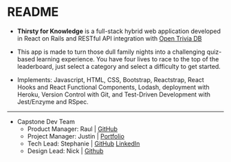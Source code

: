 # README

* **Thirsty for Knowledge** is a full-stack hybrid web application developed in React on Rails and RESTful API integration with [Open Trivia DB](https://opentdb.com/api_config.php)

* This app is made to turn those dull family nights into a challenging quiz-based learning experience. You have four lives to race to the top of the leaderboard, just select a category and select a difficulty to get started.

* Implements: Javascript, HTML, CSS, Bootstrap, Reactstrap, React Hooks and React Functional Components, Lodash, deployment with Heroku, Version Control with Git, and Test-Driven Development with Jest/Enzyme and RSpec.

***

* Capstone Dev Team
    * Product Manager: Raul | [GitHub](https://github.com/REV004)
    * Project Manager: Justin | [Portfolio](https://justinhilario.co)
    * Tech Lead: Stephanie | [GitHub](https://www.linkedin.com/in/steph-begle/) [LinkedIn](https://www.linkedin.com/in/steph-begle/)
    * Design Lead: Nick | [Github](https://github.com/nickdsaunders)